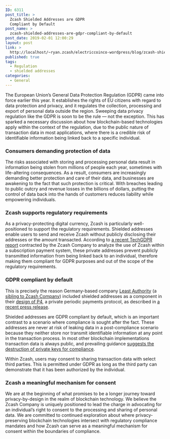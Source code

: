```yaml
---
ID: 6311
post_title: >
  Zcash Shielded Addresses are GDPR
  Compliant by Default
post_name: >
  zcash-shielded-addresses-are-gdpr-compliant-by-default
post_date: 2019-02-01 12:00:29
layout: post
link: >
  http://localhost/~ryan.zcash/electriccoinco-wordpress/blog/zcash-shielded-addresses-are-gdpr-compliant-by-default/
published: true
tags:
  - Regulation
  - shielded addresses
categories:
  - General
---
```

<!-- wp:paragraph -->
<p>The European Union’s General Data Protection Regulation (GDPR) came into force earlier this year. It establishes the rights of EU citizens with regard to data protection and privacy, and it regulates the collection, processing and export of personal data outside the region. Sweeping data privacy regulation like the GDPR is soon to be the rule <em>— </em>not the exception. This has sparked a necessary discussion about how blockchain-based technologies apply within the context of the regulation, due to the public nature of transaction data in most applications, where there is a credible risk of identifiable information being linked back to a specific individual. <br /></p>
<!-- /wp:paragraph -->
<!-- wp:heading {"level":3} -->
<h3>Consumers demanding protection of data </h3>
<!-- /wp:heading -->
<!-- wp:paragraph -->
<p>The risks associated with storing and processing personal data result in information being stolen from millions of people each year, sometimes with life-altering consequences. As a result, consumers are increasingly demanding better protection and care of their data, and&nbsp;businesses are awakening to the fact that such protection is critical. With breaches leading to public outcry and revenue losses in the billions of dollars, putting the control of data back into the hands of customers reduces liability while empowering individuals.<br /></p>
<!-- /wp:paragraph -->
<!-- wp:heading {"level":3} -->
<h3>Zcash supports regulatory requirements</h3>
<!-- /wp:heading -->
<!-- wp:paragraph -->
<p>As a privacy-protecting digital currency, Zcash is particularly well-positioned to support the regulatory requirements. Shielded addresses enable users to send and receive Zcash without publicly disclosing their addresses or the amount transacted. According to <a href="https://techgdpr.com/wp-content/uploads/2019/01/TechGDPR-assessment-of-Zcash-using-Least-Authority-P4.pdf" target="_blank" rel="noreferrer noopener" aria-label=" (opens in a new tab)">a recent TechGDPR report</a>  contracted by the Zcash Company to analyze the use of Zcash within a subscription payment system, these private addresses prevent publicly transmitted information from being linked back to an individual, therefore making them compliant for GDPR purposes and out of the scope of the regulatory requirements.</p>
<!-- /wp:paragraph -->
<!-- wp:heading {"level":3} -->
<h3>GDPR compliant by default </h3>
<!-- /wp:heading -->
<!-- wp:paragraph -->
<p>This is precisely the reason Germany-based company <a rel="noreferrer noopener" aria-label=" (opens in a new tab)" href="https://leastauthority.com/" target="_blank">Least Authority</a> (a <a href="https://z.cash/blog/spinning-off-our-sibling-company/">sibling to Zcash Company</a>) included shielded addresses as a component in their <a rel="noreferrer noopener" aria-label=" (opens in a new tab)" href="https://leastauthority.com/static/publications/LeastAuthority-P4-Private-Periodic-Payment-Protocol.pdf" target="_blank">design of P4</a>, a private periodic payments protocol, as described in <a rel="noreferrer noopener" aria-label=" (opens in a new tab)" href="https://leastauthority.com/blog/introducing-p4-private-periodic-payment-protocol/" target="_blank">a recent press release</a>.<br /></p>
<!-- /wp:paragraph -->
<!-- wp:paragraph -->
<p>Shielded addresses are GDPR compliant by default, which is an important contrast to a scenario where compliance is sought after the fact. These addresses are never at risk of leaking data in a post-compliance scenario because they neither store nor transmit identifiable information at any point in the transaction process. In most other blockchain implementations transaction data is always public, and prevailing guidance <a rel="noreferrer noopener" aria-label=" (opens in a new tab)" href="https://www.coindesk.com/7-legal-questions-that-will-define-blockchain-in-2019" target="_blank">suggests the destruction of private keys for compliance</a>.</p>
<!-- /wp:paragraph -->
<!-- wp:paragraph -->
<p>Within Zcash, users may consent to sharing transaction data with select third parties. This is permitted under GDPR as long as the third party can demonstrate that it has been authorized by the individual.<br /></p>
<!-- /wp:paragraph -->
<!-- wp:heading {"level":3} -->
<h3>Zcash a meaningful mechanism for consent </h3>
<!-- /wp:heading -->
<!-- wp:paragraph -->
<p>We are at the beginning of what promises to be a longer journey toward privacy-by-design in the realm of blockchain technology. We believe the Zcash Company is uniquely positioned to lead the charge in advocating for an individual’s right to consent to the processing and sharing of personal data. We are committed to continued exploration about where privacy-preserving blockchain technologies intersect with regulatory compliance mandates and how Zcash can serve as a meaningful mechanism for consent within the boundaries of compliance.<br /></p>
<!-- /wp:paragraph -->